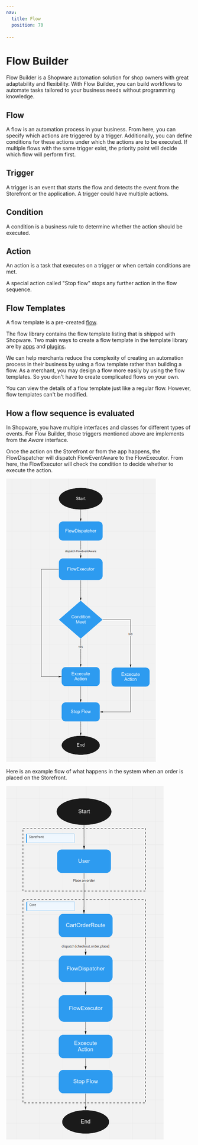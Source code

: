 ```yaml
---
nav:
  title: Flow
  position: 70

---
```


# Flow Builder

Flow Builder is a Shopware automation solution for shop owners with great adaptability and flexibility. With Flow Builder, you can build workflows to automate tasks tailored to your business needs without programming knowledge.

## Flow

A flow is an automation process in your business. From here, you can specify which actions are triggered by a trigger. Additionally, you can define conditions for these actions under which the actions are to be executed. If multiple flows with the same trigger exist, the priority point will decide which flow will perform first.

## Trigger

A trigger is an event that starts the flow and detects the event from the Storefront or the application. A trigger could have multiple actions.

## Condition

A condition is a business rule to determine whether the action should be executed.

## Action

An action is a task that executes on a trigger or when certain conditions are met.

A special action called "Stop flow" stops any further action in the flow sequence.

## Flow Templates

A flow template is a pre-created [flow](#flow).

The flow library contains the flow template listing that is shipped with Shopware. Two main ways to create a flow template in the template library are by [apps](../../guides/plugins/plugins/framework/flow/) and [plugins](../../guides/plugins/apps/flow-builder/).

We can help merchants reduce the complexity of creating an automation process in their business by using a flow template rather than building a flow. As a merchant, you may design a flow more easily by using the flow templates. So you don't have to create complicated flows on your own.

You can view the details of a flow template just like a regular flow. However, flow templates can't be modified.

## How a flow sequence is evaluated

In Shopware, you have multiple interfaces and classes for different types of events. For Flow Builder, those triggers mentioned above are implements from the *Aware* interface.

Once the action on the Storefront or from the app happens, the FlowDispatcher will dispatch FlowEventAware to the FlowExecutor. From here, the FlowExecutor will check the condition to decide whether to execute the action.

![Flow builder concept for flow sequence](../../assets/flow-concept-1.png)

Here is an example flow of what happens in the system when an order is placed on the Storefront.

![Flow builder concept for order placed](../../assets/flow-concept-2.png)
